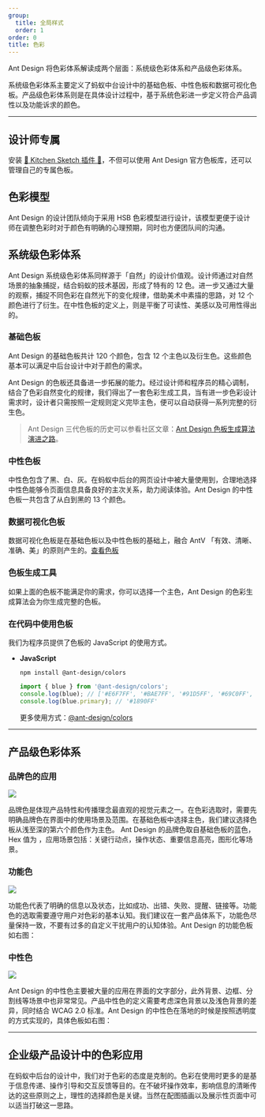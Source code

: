 ```yaml
---
group:
  title: 全局样式
  order: 1
order: 0
title: 色彩
---
```


Ant Design 将色彩体系解读成两个层面：系统级色彩体系和产品级色彩体系。

系统级色彩体系主要定义了蚂蚁中台设计中的基础色板、中性色板和数据可视化色板。产品级色彩体系则是在具体设计过程中，基于系统色彩进一步定义符合产品调性以及功能诉求的颜色。

---

## 设计师专属

安装 [💎 Kitchen Sketch 插件 💎](https://kitchen.alipay.com)，不但可以使用 Ant Design 官方色板库，还可以管理自己的专属色板。

## 色彩模型

Ant Design 的设计团队倾向于采用 HSB 色彩模型进行设计，该模型更便于设计师在调整色彩时对于颜色有明确的心理预期，同时也方便团队间的沟通。

## 系统级色彩体系

Ant Design 系统级色彩体系同样源于「自然」的设计价值观。设计师通过对自然场景的抽象捕捉，结合蚂蚁的技术基因，形成了特有的 12 色。进一步又通过大量的观察，捕捉不同色彩在自然光下的变化规律，借助美术中素描的思路，对 12 个颜色进行了衍生。在中性色板的定义上，则是平衡了可读性、美感以及可用性得出的。

### 基础色板

Ant Design 的基础色板共计 120 个颜色，包含 12 个主色以及衍生色。这些颜色基本可以满足中后台设计中对于颜色的需求。


Ant Design 的色板还具备进一步拓展的能力。经过设计师和程序员的精心调制，结合了色彩自然变化的规律，我们得出了一套色彩生成工具，当有进一步色彩设计需求时，设计者只需按照一定规则定义完毕主色，便可以自动获得一系列完整的衍生色。

> Ant Design 三代色板的历史可以参看社区文章：[Ant Design 色板生成算法演进之路](https://zhuanlan.zhihu.com/p/32422584)。

### 中性色板

中性色包含了黑、白、灰。在蚂蚁中后台的网页设计中被大量使用到，合理地选择中性色能够令页面信息具备良好的主次关系，助力阅读体验。Ant Design 的中性色板一共包含了从白到黑的 13 个颜色。


### 数据可视化色板

数据可视化色板是在基础色板以及中性色板的基础上，融合 AntV 「有效、清晰、准确、美」的原则产生的。[查看色板](https://antv.vision/zh/docs/specification/language/palette)

### 色板生成工具

如果上面的色板不能满足你的需求，你可以选择一个主色，Ant Design 的色彩生成算法会为你生成完整的色板。


### 在代码中使用色板

我们为程序员提供了色板的 JavaScript 的使用方式。

- **JavaScript**

  ```
  npm install @ant-design/colors
  ```

  ```js
  import { blue } from '@ant-design/colors';
  console.log(blue); // ['#E6F7FF', '#BAE7FF', '#91D5FF', '#69C0FF', '#40A9FF', '#1890FF', '#096DD9', '#0050B3', '#003A8C', '#002766']
  console.log(blue.primary); // '#1890FF'
  ```

  更多使用方式：[@ant-design/colors](https://www.npmjs.com/package/@ant-design/colors)

---

## 产品级色彩体系

### 品牌色的应用

<ImagePreview>
<img class="preview-img no-padding" src="https://gw.alipayobjects.com/mdn/rms_08e378/afts/img/A*1c74TKxuEW4AAAAAAAAAAABkARQnAQ">
</ImagePreview>

品牌色是体现产品特性和传播理念最直观的视觉元素之一。在色彩选取时，需要先明确品牌色在界面中的使用场景及范围。在基础色板中选择主色，我们建议选择色板从浅至深的第六个颜色作为主色。 Ant Design 的品牌色取自基础色板的蓝色，Hex 值为 ，应用场景包括：关键行动点，操作状态、重要信息高亮，图形化等场景。

### 功能色

<ImagePreview>
<img class="preview-img no-padding" src="https://gw.alipayobjects.com/mdn/rms_08e378/afts/img/A*QY4JRa92gHQAAAAAAAAAAABkARQnAQ">
</ImagePreview>

功能色代表了明确的信息以及状态，比如成功、出错、失败、提醒、链接等。功能色的选取需要遵守用户对色彩的基本认知。我们建议在一套产品体系下，功能色尽量保持一致，不要有过多的自定义干扰用户的认知体验。Ant Design 的功能色板如右图：

### 中性色

<ImagePreview>
<img class="preview-img no-padding" src="https://gw.alipayobjects.com/zos/antfincdn/8yMmB1lcD%24/colors.jpg">
</ImagePreview>

Ant Design 的中性色主要被大量的应用在界面的文字部分，此外背景、边框、分割线等场景中也非常常见。产品中性色的定义需要考虑深色背景以及浅色背景的差异，同时结合 WCAG 2.0 标准。Ant Design 的中性色在落地的时候是按照透明度的方式实现的，具体色板如右图：

---

## 企业级产品设计中的色彩应用

在蚂蚁中后台的设计中，我们对于色彩的态度是克制的。色彩在使用时更多的是基于信息传递、操作引导和交互反馈等目的。在不破坏操作效率，影响信息的清晰传达的这些原则之上，理性的选择颜色是关键。当然在配图插画以及展示性页面中可以适当打破这一思路。
